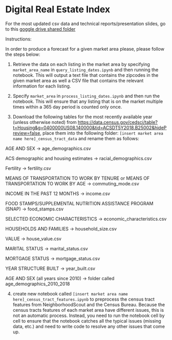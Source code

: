 # Digital Real Estate Index

For the most updated csv data and technical reports/presentation slides, go to this [goggle drive shared folder](https://drive.google.com/drive/u/2/folders/0ADNiRHNQgWGcUk9PVA)

Instructions:

In order to produce a forecast for a given market area please, please follow the steps below:

1. Retrieve the data on each listing in the market area by specifying `market_area_name` in `query_listing_dates.ipynb` and then running the notebook. This will output a text file that contains the zipcodes in the given market area as well a CSV file that contains the relevant information for each listing.

2. Specify `market_area` in `process_listing_dates.ipynb` and then run the notebook. This will ensure that any listing that is on the market multiple times within a 365 day period is counted only once.

3. Download the following tables for the most recently available year (unless otherwise noted) from https://data.census.gov/cedsci/table?t=Housing&g=0400000US08.140000&tid=ACSDT5Y2018.B25002&hidePreview=false, place them into the following folder: `[insert market area name here]_census_tract_data` and rename them as follows:

AGE AND SEX -> age_demographics.csv

ACS demographic and housing estimates -> racial_demographics.csv

Fertility -> fertility.csv

MEANS OF TRANSPORTATION TO WORK BY TENURE or MEANS OF TRANSPORTATION TO WORK BY AGE -> commuting_mode.csv

INCOME IN THE PAST 12 MONTHS -> income.csv

FOOD STAMPS/SUPPLEMENTAL NUTRITION ASSISTANCE PROGRAM (SNAP) -> food_stamps.csv

SELECTED ECONOMIC CHARACTERISTICS -> economic_characteristics.csv

HOUSEHOLDS AND FAMILIES -> household_size.csv

VALUE -> house_value.csv

MARITAL STATUS -> marital_status.csv

MORTGAGE STATUS -> mortgage_status.csv

YEAR STRUCTURE BUILT -> year_built.csv

AGE AND SEX (all years since 2010) -> folder called age_demographics_2010_2018


4. create new notebook called `[insert market area name here]_census_tract_features.ipynb` to preprocess the census tract features from NeighborhoodScout and the Census Bureau. Because the census tracts features of each market area have different issues, this is not an automatic process. Instead, you need to run the notebook cell by cell to ensure that the notebook catches all the typical issues (missing data, etc.) and need to write code to resolve any other issues that come up. 
